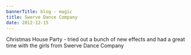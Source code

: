 ```yaml
---
bannerTitle: blog - magic
title: Swerve Dance Company
date: 2012-12-15
---
```



Christmas House Party - tried out a bunch of new effects and had a great time
with the girls from Swerve Dance Company
